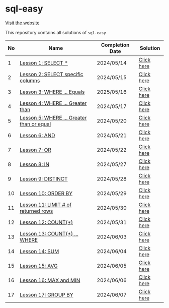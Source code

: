 # sql-easy

[Visit the website](https://www.sql-easy.com/)

This repository contains all solutions of `sql-easy`

| No | Name | Completion Date | Solution |
|---|---|---|---|
| 1 | [Lesson 1: SELECT *](https://www.sql-easy.com/select) | 2024/05/14 | [Click here](https://github.com/inezamandha/sql-easy/tree/main/Lessons/Lesson%2001%3A%20SELECT%20*) |
| 2 | [Lesson 2: SELECT specific columns](https://www.sql-easy.com/select_columns) | 2024/05/15 | [Click here](https://github.com/inezamandha/sql-easy/tree/main/Lessons/Lesson%2002%3A%20SELECT%20specific%20columns) |
| 3 | [Lesson 3: WHERE ... Equals](https://www.sql-easy.com/where_equals) | 2025/05/16 | [Click here](https://github.com/inezamandha/sql-easy/tree/main/Lessons/Lesson%2003%3A%20WHERE%20...%20Equals) |
| 4 | [Lesson 4: WHERE ... Greater than](https://www.sql-easy.com/where_greater_than) | 2024/05/17 | [Click here](https://github.com/inezamandha/sql-easy/tree/main/Lessons/Lesson%2004%3A%20WHERE%20...%20Greater%20than) |
| 5 | [Lesson 5: WHERE ... Greater than or equal](https://www.sql-easy.com/where_greater_than_or_equal) | 2024/05/20 | [Click here](https://github.com/inezamandha/sql-easy/tree/main/Lessons/Lesson%2005%3A%20WHERE%20...%20Greater%20than%20or%20equal) |
| 6 | [Lesson 6: AND](https://www.sql-easy.com/and) | 2024/05/21 | [Click here](https://github.com/inezamandha/sql-easy/tree/main/Lessons/Lesson%2006%3A%20AND) |
| 7 | [Lesson 7: OR](https://www.sql-easy.com/or) | 2024/05/22 | [Click here](https://github.com/inezamandha/sql-easy/tree/main/Lessons/Lesson%2007%3A%20OR) |
| 8 | [Lesson 8: IN](https://www.sql-easy.com/in) | 2024/05/27 | [Click here](https://github.com/inezamandha/sql-easy/tree/main/Lessons/Lesson%2008%3A%20IN) |
| 9 | [Lesson 9: DISTINCT](https://www.sql-easy.com/distinct) | 2024/05/28 | [Click here](https://github.com/inezamandha/sql-easy/tree/main/Lessons/Lesson%2009%3A%20DISTINCT) |
| 10 | [Lesson 10: ORDER BY](https://www.sql-easy.com/order_by) | 2024/05/29 | [Click here](https://github.com/inezamandha/sql-easy/tree/main/Lessons/Lesson%2010%3A%20ORDER%20BY) |
| 11 | [Lesson 11: LIMIT # of returned rows](https://www.sql-easy.com/limit) | 2024/05/30 | [Click here](https://github.com/inezamandha/sql-easy/tree/main/Lessons/Lesson%2011%3A%20LIMIT%20%23%20of%20returned%20rows) |
| 12 | [Lesson 12: COUNT(*)](https://www.sql-easy.com/count) | 2024/05/31 | [Click here](https://github.com/inezamandha/sql-easy/tree/main/Lessons/Lesson%2012%3A%20COUNT(*)) |
| 13 | [Lesson 13: COUNT(*) ... WHERE](https://www.sql-easy.com/count_where) | 2024/06/03 | [Click here](https://github.com/inezamandha/sql-easy/tree/main/Lessons/Lesson%2013%3A%20COUNT(*)%20...%20WHERE) |
| 14 | [Lesson 14: SUM](https://www.sql-easy.com/sum) | 2024/06/04 | [Click here](https://github.com/inezamandha/sql-easy/tree/main/Lessons/Lesson%2014%3A%20SUM) |
| 15 | [Lesson 15: AVG](https://www.sql-easy.com/avg) | 2024/06/05 | [Click here](https://github.com/inezamandha/sql-easy/tree/main/Lessons/Lesson%2015%3A%20AVG) |
| 16 | [Lesson 16: MAX and MIN](https://www.sql-easy.com/max_min) | 2024/06/06 | [Click here](https://github.com/inezamandha/sql-easy/tree/main/Lessons/Lesson%2016%3A%20MAX%20and%20MIN) |
| 17 | [Lesson 17: GROUP BY](https://www.sql-easy.com/group_by) | 2024/06/07 | [Click here](https://github.com/inezamandha/sql-easy/tree/main/Lessons/Lesson%2017%3A%20GROUP%20BY) |